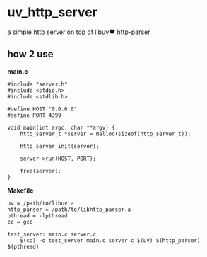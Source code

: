 # uv_http_server

a simple http server on top of [libuv](https://github.com/libuv/libuv)❤️ [http-parser](https://github.com/nodejs/http-parser)

## how 2 use
**main.c**

    #include "server.h"
    #include <stdio.h>
    #include <stdlib.h>
    
    #define HOST "0.0.0.0"
    #define PORT 4399
    
    void main(int argc, char **argv) {
        http_server_t *server = malloc(sizeof(http_server_t));
    
        http_server_init(server);
    
        server->run(HOST, PORT);
    
        free(server);
    } 

**Makefile**

    uv = /path/to/libuv.a
    http_parser = /path/to/libhttp_parser.a
    pthread = -lpthread
    cc = gcc

    test_server: main.c server.c
	    $(cc) -o test_server main.c server.c $(uv) $(http_parser) $(pthread)

